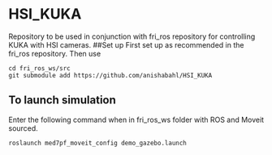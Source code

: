 # HSI_KUKA 
Repository to be used in conjunction with fri_ros repository for controlling KUKA with HSI cameras. 
##Set up 
First set up as recommended in the fri_ros repository. Then use 
``` shell 
cd fri_ros_ws/src
git submodule add https://github.com/anishabahl/HSI_KUKA 
```
## To launch simulation 
Enter the following command when in fri_ros_ws folder with ROS and Moveit sourced. 
``` shell 
roslaunch med7pf_moveit_config demo_gazebo.launch
```
